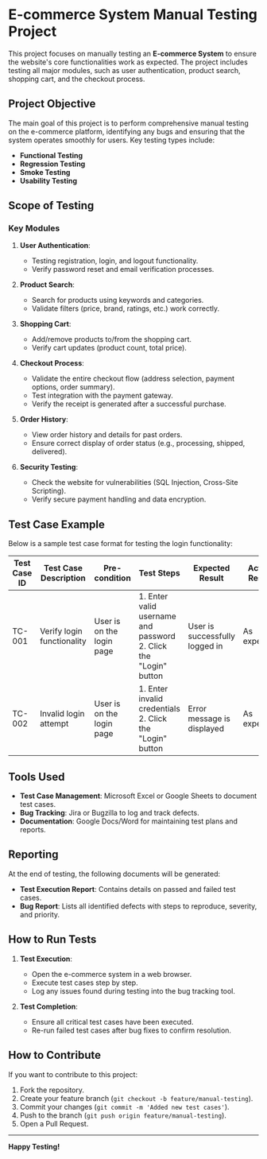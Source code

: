 # E-commerce System Manual Testing Project

This project focuses on manually testing an **E-commerce System** to ensure the website's core functionalities work as expected. The project includes testing all major modules, such as user authentication, product search, shopping cart, and the checkout process.

## Project Objective

The main goal of this project is to perform comprehensive manual testing on the e-commerce platform, identifying any bugs and ensuring that the system operates smoothly for users. Key testing types include:

- **Functional Testing**
- **Regression Testing**
- **Smoke Testing**
- **Usability Testing**

## Scope of Testing

### Key Modules

1. **User Authentication**:
   - Testing registration, login, and logout functionality.
   - Verify password reset and email verification processes.

2. **Product Search**:
   - Search for products using keywords and categories.
   - Validate filters (price, brand, ratings, etc.) work correctly.

3. **Shopping Cart**:
   - Add/remove products to/from the shopping cart.
   - Verify cart updates (product count, total price).

4. **Checkout Process**:
   - Validate the entire checkout flow (address selection, payment options, order summary).
   - Test integration with the payment gateway.
   - Verify the receipt is generated after a successful purchase.

5. **Order History**:
   - View order history and details for past orders.
   - Ensure correct display of order status (e.g., processing, shipped, delivered).

6. **Security Testing**:
   - Check the website for vulnerabilities (SQL Injection, Cross-Site Scripting).
   - Verify secure payment handling and data encryption.

## Test Case Example

Below is a sample test case format for testing the login functionality:

| Test Case ID | Test Case Description   | Pre-condition | Test Steps                                 | Expected Result                | Actual Result                | Status |
|--------------|-------------------------|---------------|--------------------------------------------|--------------------------------|--------------------------------|--------|
| TC-001       | Verify login functionality | User is on the login page | 1. Enter valid username and password<br>2. Click the "Login" button | User is successfully logged in | As expected | Pass |
| TC-002       | Invalid login attempt    | User is on the login page | 1. Enter invalid credentials<br>2. Click the "Login" button | Error message is displayed     | As expected | Pass |

## Tools Used

- **Test Case Management**: Microsoft Excel or Google Sheets to document test cases.
- **Bug Tracking**: Jira or Bugzilla to log and track defects.
- **Documentation**: Google Docs/Word for maintaining test plans and reports.

## Reporting

At the end of testing, the following documents will be generated:
- **Test Execution Report**: Contains details on passed and failed test cases.
- **Bug Report**: Lists all identified defects with steps to reproduce, severity, and priority.

## How to Run Tests

1. **Test Execution**:
   - Open the e-commerce system in a web browser.
   - Execute test cases step by step.
   - Log any issues found during testing into the bug tracking tool.
   
2. **Test Completion**:
   - Ensure all critical test cases have been executed.
   - Re-run failed test cases after bug fixes to confirm resolution.

## How to Contribute

If you want to contribute to this project:
1. Fork the repository.
2. Create your feature branch (`git checkout -b feature/manual-testing`).
3. Commit your changes (`git commit -m 'Added new test cases'`).
4. Push to the branch (`git push origin feature/manual-testing`).
5. Open a Pull Request.



---

**Happy Testing!**
